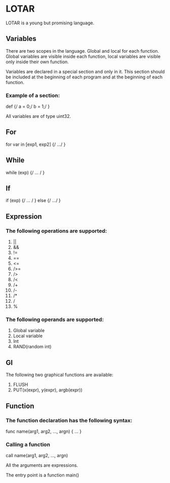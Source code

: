 # LOTAR
LOTAR is a young but promising language.

## Variables
There are two scopes in the language. Global and local for each function. Global variables are visible inside each function, local variables are visible only inside their own function.

Variables are declared in a special section and only in it. This section should be included at the beginning of each program and at the beginning of each function.

### Example of a section:

def {/
    a = 0;/
    b = 1;/
}

All variables are of type uint32.

## For
for var in [exp1, exp2] {/
  .../
}

## While
while (exp) {/
  ... /
}

## If
if (exp) {/
  ... /
} else {/
  .../
}

## Expression
### The following operations are supported:
1. ||
2. &&
3. !=
4. ==
5. <=
6. />=
7. />
8. /<
9. /+
10. /-
11. /*
12. /
13. %

### The following operands are supported:
1. Global variable
2. Local variable
3. Int
4. RAND(random int)

## GI
The following two graphical functions are available:
1. FLUSH
2. PUT(x(expr), y(expr), argb(expr))

## Function
### The function declaration has the following syntax:
func name(arg1, arg2, ..., argn) {
    ...
}

### Calling a function
call name(arg1, arg2, ..., argn)

All the arguments are expressions.

The entry point is a function main()
